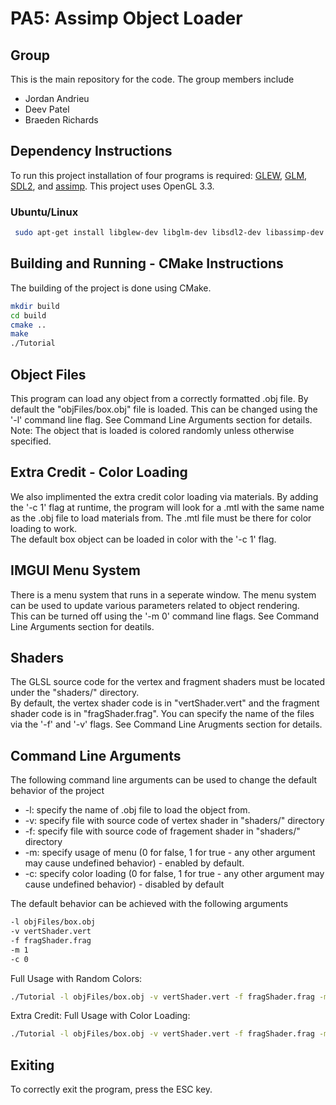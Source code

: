 # PA5: Assimp Object Loader

## Group
This is the main repository for the code. The group members include
  * Jordan Andrieu
  * Deev Patel
  * Braeden Richards

## Dependency Instructions
To run this project installation of four programs is required: [GLEW](http://glew.sourceforge.net/), [GLM](http://glm.g-truc.net/0.9.7/index.html), [SDL2](https://wiki.libsdl.org/Tutorials), and [assimp](https://github.com/assimp/assimp/wiki).
This project uses OpenGL 3.3.

### Ubuntu/Linux
```bash 
 sudo apt-get install libglew-dev libglm-dev libsdl2-dev libassimp-dev

```

## Building and Running - CMake Instructions
The building of the project is done using CMake. 
```bash
mkdir build
cd build
cmake ..
make
./Tutorial
```

## Object Files
This program can load any object from a correctly formatted .obj file. By default the "objFiles/box.obj" file is loaded. This can be changed using the '-l' command line flag. See Command Line Arguments section for details. <br>
Note: The object that is loaded is colored randomly unless otherwise specified.

## Extra Credit - Color Loading
We also implimented the extra credit color loading via materials. By adding the '-c 1' flag at runtime, the program will look for a .mtl with the same name as the .obj file to load materials from. The .mtl file must be there for color loading to work. <br>
The default box object can be loaded in color with the '-c 1' flag.

## IMGUI Menu System
There is a menu system that runs in a seperate window. The menu system can be used to update various parameters related to object rendering. <br>
This can be turned off using the '-m 0' command line flags. See Command Line Arguments section for deatils.

## Shaders
The GLSL source code for the vertex and fragment shaders must be located under the "shaders/" directory. <br>
By default, the vertex shader code is in "vertShader.vert" and the fragment shader code is in "fragShader.frag". You can specify the name of the files via the '-f' and '-v' flags. See Command Line Arugments section for details.

## Command Line Arguments
The following command line arguments can be used to change the default behavior of the project
  * -l: specify the name of .obj file to load the object from.
  * -v: specify file with source code of vertex shader in "shaders/" directory
  * -f: specify file with source code of fragement shader in "shaders/" directory
  * -m: specify usage of menu (0 for false, 1 for true - any other argument may cause undefined behavior) - enabled by default.
  * -c: specify color loading (0 for false, 1 for true - any other argument may cause undefined behavior) - disabled by default

The default behavior can be achieved with the following arguments
```bash
-l objFiles/box.obj
-v vertShader.vert
-f fragShader.frag
-m 1
-c 0
```

Full Usage with Random Colors:
```bash
./Tutorial -l objFiles/box.obj -v vertShader.vert -f fragShader.frag -m 1 -c 0
```

Extra Credit: Full Usage with Color Loading:
```bash
./Tutorial -l objFiles/box.obj -v vertShader.vert -f fragShader.frag -m 1 -c 1
```

## Exiting
To correctly exit the program, press the ESC key.
